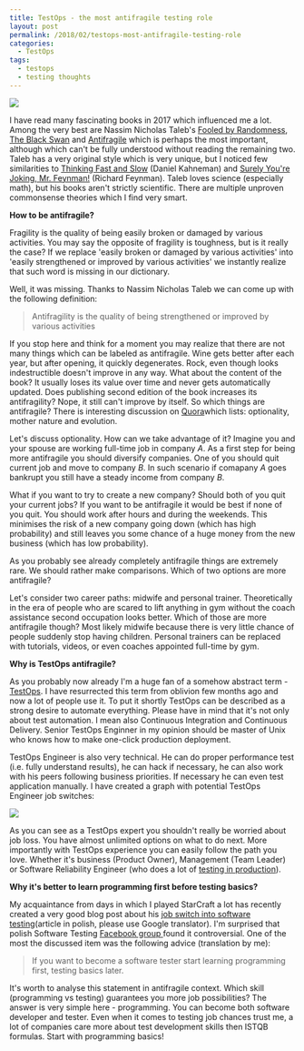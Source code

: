 ```yaml
---
title: TestOps - the most antifragile testing role
layout: post
permalink: /2018/02/testops-most-antifragile-testing-role
categories:
  - TestOps
tags:
  - testops
  - testing thoughts 
---
```


![](/images/blog/antifragile.jpg)

I have read many fascinating books in 2017 which influenced me a lot. Among the very best are Nassim Nicholas Taleb's [Fooled by Randomness](https://www.amazon.com/Fooled-Randomness-Hidden-Markets-Incerto/dp/0812975219/ref=asap_bc?ie=UTF8), [The Black Swan](https://www.amazon.com/Black-Swan-Improbable-Robustness-Fragility/dp/081297381X/ref=asap_bc?ie=UTF8) and [Antifragile](https://www.amazon.com/Antifragile-Things-That-Disorder-Incerto/dp/0812979680/) which is perhaps the most important, although which can't be fully understood without reading the remaining two. Taleb has a very original style which is very unique, but I noticed few similarities to [Thinking Fast and Slow](http://thinking%2C%20fast%20and%20slow/) (Daniel Kahneman) and [Surely You're Joking, Mr. Feynman!](https://www.amazon.com/Surely-Youre-Joking-Mr-Feynman/dp/0393355624/) (Richard Feynman). Taleb loves science (especially math), but his books aren't strictly scientific. There are multiple unproven commonsense theories which I find very smart.

**How to be antifragile?**

Fragility is the quality of being easily broken or damaged by various activities. You may say the opposite of fragility is toughness, but is it really the case? If we replace 'easily broken or damaged by various activities' into 'easily strengthened or improved by various activities' we instantly realize that such word is missing in our dictionary.

Well, it was missing. Thanks to Nassim Nicholas Taleb we can come up with the following definition:

> Antifragility is the quality of being strengthened or improved by various activities

If you stop here and think for a moment you may realize that there are not many things which can be labeled as antifragile. Wine gets better after each year, but after opening, it quickly degenerates. Rock, even though looks indestructible doesn't improve in any way. What about the content of the book? It usually loses its value over time and never gets automatically updated. Does publishing second edition of the book increases its antifragility? Nope, it still can't improve by itself. So which things are antifragile? There is interesting discussion on [Quora](https://www.quora.com/What-are-some-things-that-are-antifragile)which lists: optionality, mother nature and evolution.

Let's discuss optionality. How can we take advantage of it? Imagine you and your spouse are working full-time job in company _A_. As a first step for being more antifragile you should diversify companies. One of you should quit current job and move to company _B_. In such scenario if comapany _A_ goes bankrupt you still have a steady income from company _B_.

What if you want to try to create a new company? Should both of you quit your current jobs? If you want to be antifragile it would be best if none of you quit. You should work after hours and during the weekends. This minimises the risk of a new company going down (which has high probability) and still leaves you some chance of a huge money from the new business (which has low probability).

As you probably see already completely antifragile things are extremely rare. We should rather make comparisons. Which of two options are more antifragile?

Let's consider two career paths: midwife and personal trainer. Theoretically in the era of people who are scared to lift anything in gym without the coach assistance second occupation looks better. Which of those are more antifragile though? Most likely midwife because there is very little chance of people suddenly stop having children. Personal trainers can be replaced with tutorials, videos, or even coaches appointed full-time by gym.

**Why is TestOps antifragile?**

As you probably now already I'm a huge fan of a somehow abstract term - [TestOps](http://www.awesome-testing.com/search/label/testops). I have resurrected this term from oblivion few months ago and now a lot of people use it. To put it shortly TestOps can be described as a strong desire to automate everything. Please have in mind that it's not only about test automation. I mean also Continuous Integration and Continuous Delivery. Senior TestOps Enginner in my opinion should be master of Unix who knows how to make one-click production deployment.

TestOps Engineer is also very technical. He can do proper performance test (i.e. fully understand results), he can hack if necessary, he can also work with his peers following business priorities. If necessary he can even test application manually. I have created a graph with potential TestOps Engineer job switches:

![](/images/blog/pobrane.png)

As you can see as a TestOps expert you shouldn't really be worried about job loss. You have almost unlimited options on what to do next. More importantly with TestOps experience you can easily follow the path you love. Whether it's business (Product Owner), Management (Team Leader) or Software Reliability Engineer (who does a lot of [testing in production](http://www.awesome-testing.com/2016/09/testops-2-testing-in-production.html)).

**Why it's better to learn programming first before testing basics?**

My acquaintance from days in which I played StarCraft a lot has recently created a very good blog post about his [job switch into software testing](http://scvconsultants.com/2018/02/08/kilka-rzeczy-o-ktorych-zaluje-ze-nie-powiedziano-mi-gdy-zmienialem-branze-na-it/)(article in polish, please use Google translator). I'm surprised that polish Software Testing [Facebook group ](https://www.facebook.com/groups/TestowanieOprogramowania/)found it controversial. One of the most the discussed item was the following advice (translation by me):

> If you want to become a software tester start learning programming first, testing basics later.

It's worth to analyse this statement in antifragile context. Which skill (programming vs testing) guarantees you more job possibilities? The answer is very simple here - programming. You can become both software developer and tester. Even when it comes to testing job chances trust me, a lot of companies care more about test development skills then ISTQB formulas. Start with programming basics!
